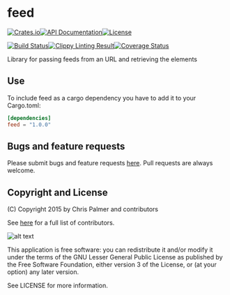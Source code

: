 # feed

[![Crates.io](https://img.shields.io/crates/v/feed.svg?style=flat-square)](https://crates.io/crates/feed)[![API Documentation](https://img.shields.io/badge/doc-rustdoc-b7410e.svg?style=flat-square)](http://red-oxide.github.io/feed)[![License](https://img.shields.io/crates/l/feed.svg?style=flat-square)](https://github.com/red-oxide/feed/blob/master/LICENSE)

[![Build Status](https://img.shields.io/travis/red-oxide/feed.svg?style=flat-square)](https://travis-ci.org/red-oxide/feed)[![Clippy Linting Result](https://clippy.bashy.io/github/red-oxide/feed/master/badge.svg?style=flat-square)](https://clippy.bashy.io/github/red-oxide/feed/master/log)[![Coverage Status](https://img.shields.io/coveralls/red-oxide/feed.svg?style=flat-square)](https://coveralls.io/github/red-oxide/feed?branch=master)

Library for passing feeds from an URL and retrieving the elements

## Use

To include feed as a cargo dependency you have to add it to your Cargo.toml:
```Toml
[dependencies]
feed = "1.0.0"
```

## Bugs and feature requests

Please submit bugs and feature requests [here](http://github.com/red-oxide/feed/issues). Pull requests are always welcome.

## Copyright and License
(C) Copyright 2015 by Chris Palmer and contributors

See [here](https://github.com/red-oxide/feed/graphs/contributors) for a full list of contributors.

![alt text](https://github.com/red-oxide/org/raw/master/LGPLv3.svg.png "LGPLv3")

This application is free software: you can redistribute it and/or modify
it under the terms of the GNU Lesser General Public License as published by
the Free Software Foundation, either version 3 of the License, or
(at your option) any later version.

See LICENSE for more information.
